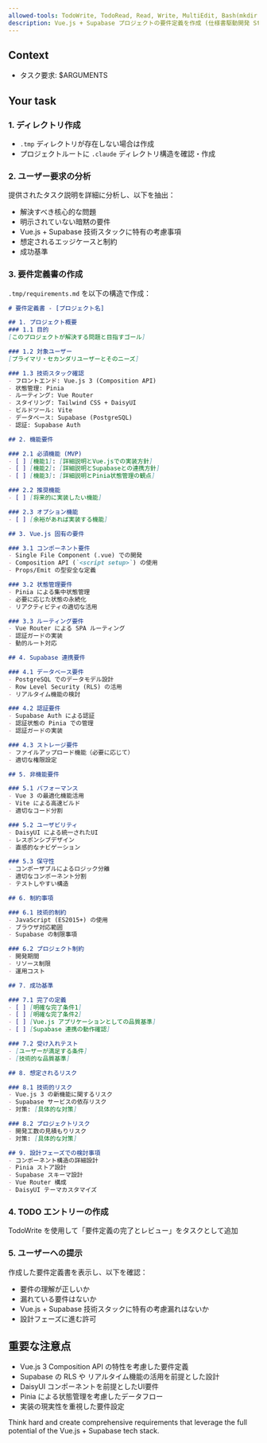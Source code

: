 ```yaml
---
allowed-tools: TodoWrite, TodoRead, Read, Write, MultiEdit, Bash(mkdir:*)
description: Vue.js + Supabase プロジェクトの要件定義を作成 (仕様書駆動開発 Step 1)
---
```


## Context
- タスク要求: $ARGUMENTS

## Your task

### 1. ディレクトリ作成
- `.tmp` ディレクトリが存在しない場合は作成
- プロジェクトルートに `.claude` ディレクトリ構造を確認・作成

### 2. ユーザー要求の分析
提供されたタスク説明を詳細に分析し、以下を抽出：
- 解決すべき核心的な問題
- 明示されていない暗黙の要件
- Vue.js + Supabase 技術スタックに特有の考慮事項
- 想定されるエッジケースと制約
- 成功基準

### 3. 要件定義書の作成
`.tmp/requirements.md` を以下の構造で作成：

```markdown
# 要件定義書 - [プロジェクト名]

## 1. プロジェクト概要
### 1.1 目的
[このプロジェクトが解決する問題と目指すゴール]

### 1.2 対象ユーザー
[プライマリ・セカンダリユーザーとそのニーズ]

### 1.3 技術スタック確認
- フロントエンド: Vue.js 3 (Composition API)
- 状態管理: Pinia
- ルーティング: Vue Router
- スタイリング: Tailwind CSS + DaisyUI
- ビルドツール: Vite
- データベース: Supabase (PostgreSQL)
- 認証: Supabase Auth

## 2. 機能要件

### 2.1 必須機能 (MVP)
- [ ] [機能1]: [詳細説明とVue.jsでの実装方針]
- [ ] [機能2]: [詳細説明とSupabaseとの連携方針]
- [ ] [機能3]: [詳細説明とPinia状態管理の観点]

### 2.2 推奨機能
- [ ] [将来的に実装したい機能]

### 2.3 オプション機能
- [ ] [余裕があれば実装する機能]

## 3. Vue.js 固有の要件

### 3.1 コンポーネント要件
- Single File Component (.vue) での開発
- Composition API (`<script setup>`) の使用
- Props/Emit の型安全な定義

### 3.2 状態管理要件
- Pinia による集中状態管理
- 必要に応じた状態の永続化
- リアクティビティの適切な活用

### 3.3 ルーティング要件
- Vue Router による SPA ルーティング
- 認証ガードの実装
- 動的ルート対応

## 4. Supabase 連携要件

### 4.1 データベース要件
- PostgreSQL でのデータモデル設計
- Row Level Security (RLS) の活用
- リアルタイム機能の検討

### 4.2 認証要件
- Supabase Auth による認証
- 認証状態の Pinia での管理
- 認証ガードの実装

### 4.3 ストレージ要件
- ファイルアップロード機能（必要に応じて）
- 適切な権限設定

## 5. 非機能要件

### 5.1 パフォーマンス
- Vue 3 の最適化機能活用
- Vite による高速ビルド
- 適切なコード分割

### 5.2 ユーザビリティ
- DaisyUI による統一されたUI
- レスポンシブデザイン
- 直感的なナビゲーション

### 5.3 保守性
- コンポーザブルによるロジック分離
- 適切なコンポーネント分割
- テストしやすい構造

## 6. 制約事項

### 6.1 技術的制約
- JavaScript (ES2015+) の使用
- ブラウザ対応範囲
- Supabase の制限事項

### 6.2 プロジェクト制約
- 開発期間
- リソース制限
- 運用コスト

## 7. 成功基準

### 7.1 完了の定義
- [ ] [明確な完了条件1]
- [ ] [明確な完了条件2]
- [ ] [Vue.js アプリケーションとしての品質基準]
- [ ] [Supabase 連携の動作確認]

### 7.2 受け入れテスト
- [ユーザーが満足する条件]
- [技術的な品質基準]

## 8. 想定されるリスク

### 8.1 技術的リスク
- Vue.js 3 の新機能に関するリスク
- Supabase サービスの依存リスク
- 対策: [具体的な対策]

### 8.2 プロジェクトリスク
- 開発工数の見積もりリスク
- 対策: [具体的な対策]

## 9. 設計フェーズでの検討事項
- コンポーネント構造の詳細設計
- Pinia ストア設計
- Supabase スキーマ設計
- Vue Router 構成
- DaisyUI テーマカスタマイズ
```

### 4. TODO エントリーの作成
TodoWrite を使用して「要件定義の完了とレビュー」をタスクとして追加

### 5. ユーザーへの提示
作成した要件定義書を表示し、以下を確認：
- 要件の理解が正しいか
- 漏れている要件はないか
- Vue.js + Supabase 技術スタックに特有の考慮漏れはないか
- 設計フェーズに進む許可

## 重要な注意点
- Vue.js 3 Composition API の特性を考慮した要件定義
- Supabase の RLS や リアルタイム機能の活用を前提とした設計
- DaisyUI コンポーネントを前提としたUI要件
- Pinia による状態管理を考慮したデータフロー
- 実装の現実性を重視した要件設定

Think hard and create comprehensive requirements that leverage the full potential of the Vue.js + Supabase tech stack.